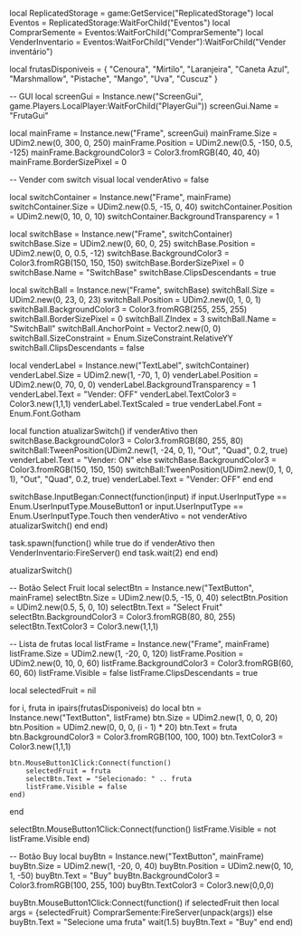 local ReplicatedStorage = game:GetService("ReplicatedStorage")
local Eventos = ReplicatedStorage:WaitForChild("Eventos")
local ComprarSemente = Eventos:WaitForChild("ComprarSemente")
local VenderInventario = Eventos:WaitForChild("Vender"):WaitForChild("Vender inventário")

local frutasDisponiveis = {
    "Cenoura", "Mirtilo", "Laranjeira", "Caneta Azul",
    "Marshmallow", "Pistache", "Mango", "Uva", "Cuscuz"
}

-- GUI
local screenGui = Instance.new("ScreenGui", game.Players.LocalPlayer:WaitForChild("PlayerGui"))
screenGui.Name = "FrutaGui"

local mainFrame = Instance.new("Frame", screenGui)
mainFrame.Size = UDim2.new(0, 300, 0, 250)
mainFrame.Position = UDim2.new(0.5, -150, 0.5, -125)
mainFrame.BackgroundColor3 = Color3.fromRGB(40, 40, 40)
mainFrame.BorderSizePixel = 0

-- Vender com switch visual
local venderAtivo = false

local switchContainer = Instance.new("Frame", mainFrame)
switchContainer.Size = UDim2.new(0.5, -15, 0, 40)
switchContainer.Position = UDim2.new(0, 10, 0, 10)
switchContainer.BackgroundTransparency = 1

local switchBase = Instance.new("Frame", switchContainer)
switchBase.Size = UDim2.new(0, 60, 0, 25)
switchBase.Position = UDim2.new(0, 0, 0.5, -12)
switchBase.BackgroundColor3 = Color3.fromRGB(150, 150, 150)
switchBase.BorderSizePixel = 0
switchBase.Name = "SwitchBase"
switchBase.ClipsDescendants = true

local switchBall = Instance.new("Frame", switchBase)
switchBall.Size = UDim2.new(0, 23, 0, 23)
switchBall.Position = UDim2.new(0, 1, 0, 1)
switchBall.BackgroundColor3 = Color3.fromRGB(255, 255, 255)
switchBall.BorderSizePixel = 0
switchBall.ZIndex = 3
switchBall.Name = "SwitchBall"
switchBall.AnchorPoint = Vector2.new(0, 0)
switchBall.SizeConstraint = Enum.SizeConstraint.RelativeYY
switchBall.ClipsDescendants = false

local venderLabel = Instance.new("TextLabel", switchContainer)
venderLabel.Size = UDim2.new(1, -70, 1, 0)
venderLabel.Position = UDim2.new(0, 70, 0, 0)
venderLabel.BackgroundTransparency = 1
venderLabel.Text = "Vender: OFF"
venderLabel.TextColor3 = Color3.new(1,1,1)
venderLabel.TextScaled = true
venderLabel.Font = Enum.Font.Gotham

local function atualizarSwitch()
	if venderAtivo then
		switchBase.BackgroundColor3 = Color3.fromRGB(80, 255, 80)
		switchBall:TweenPosition(UDim2.new(1, -24, 0, 1), "Out", "Quad", 0.2, true)
		venderLabel.Text = "Vender: ON"
	else
		switchBase.BackgroundColor3 = Color3.fromRGB(150, 150, 150)
		switchBall:TweenPosition(UDim2.new(0, 1, 0, 1), "Out", "Quad", 0.2, true)
		venderLabel.Text = "Vender: OFF"
	end
end

switchBase.InputBegan:Connect(function(input)
	if input.UserInputType == Enum.UserInputType.MouseButton1 or input.UserInputType == Enum.UserInputType.Touch then
		venderAtivo = not venderAtivo
		atualizarSwitch()
	end
end)

task.spawn(function()
	while true do
		if venderAtivo then
			VenderInventario:FireServer()
		end
		task.wait(2)
	end
end)

atualizarSwitch()

-- Botão Select Fruit
local selectBtn = Instance.new("TextButton", mainFrame)
selectBtn.Size = UDim2.new(0.5, -15, 0, 40)
selectBtn.Position = UDim2.new(0.5, 5, 0, 10)
selectBtn.Text = "Select Fruit"
selectBtn.BackgroundColor3 = Color3.fromRGB(80, 80, 255)
selectBtn.TextColor3 = Color3.new(1,1,1)

-- Lista de frutas
local listFrame = Instance.new("Frame", mainFrame)
listFrame.Size = UDim2.new(1, -20, 0, 120)
listFrame.Position = UDim2.new(0, 10, 0, 60)
listFrame.BackgroundColor3 = Color3.fromRGB(60, 60, 60)
listFrame.Visible = false
listFrame.ClipsDescendants = true

local selectedFruit = nil

for i, fruta in ipairs(frutasDisponiveis) do
	local btn = Instance.new("TextButton", listFrame)
	btn.Size = UDim2.new(1, 0, 0, 20)
	btn.Position = UDim2.new(0, 0, 0, (i - 1) * 20)
	btn.Text = fruta
	btn.BackgroundColor3 = Color3.fromRGB(100, 100, 100)
	btn.TextColor3 = Color3.new(1,1,1)
	
	btn.MouseButton1Click:Connect(function()
		selectedFruit = fruta
		selectBtn.Text = "Selecionado: " .. fruta
		listFrame.Visible = false
	end)
end

selectBtn.MouseButton1Click:Connect(function()
	listFrame.Visible = not listFrame.Visible
end)

-- Botão Buy
local buyBtn = Instance.new("TextButton", mainFrame)
buyBtn.Size = UDim2.new(1, -20, 0, 40)
buyBtn.Position = UDim2.new(0, 10, 1, -50)
buyBtn.Text = "Buy"
buyBtn.BackgroundColor3 = Color3.fromRGB(100, 255, 100)
buyBtn.TextColor3 = Color3.new(0,0,0)

buyBtn.MouseButton1Click:Connect(function()
	if selectedFruit then
		local args = {selectedFruit}
		ComprarSemente:FireServer(unpack(args))
	else
		buyBtn.Text = "Selecione uma fruta"
		wait(1.5)
		buyBtn.Text = "Buy"
	end
end)

